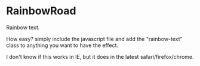 RainbowRoad
===========

Rainbow text.

How easy?  simply include the javascript file and add the "rainbow-text" class to anything you want to have the effect.

I don't know if this works in IE, but it does in the latest safari/firefox/chrome.
